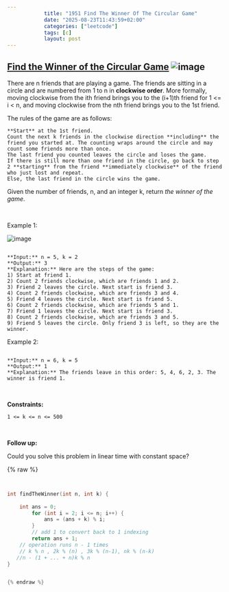 ```yaml
---
            title: "1951 Find The Winner Of The Circular Game"
            date: "2025-08-23T11:43:59+02:00"
            categories: ["leetcode"]
            tags: [c]
            layout: post
---
```

            
## [Find the Winner of the Circular Game](https://leetcode.com/problems/find-the-winner-of-the-circular-game) ![image](https://img.shields.io/badge/Difficulty-Medium-orange)

There are n friends that are playing a game. The friends are sitting in a circle and are numbered from 1 to n in **clockwise order**. More formally, moving clockwise from the ith friend brings you to the (i+1)th friend for 1 <= i < n, and moving clockwise from the nth friend brings you to the 1st friend.

The rules of the game are as follows:

	**Start** at the 1st friend.
	Count the next k friends in the clockwise direction **including** the friend you started at. The counting wraps around the circle and may count some friends more than once.
	The last friend you counted leaves the circle and loses the game.
	If there is still more than one friend in the circle, go back to step 2 **starting** from the friend **immediately clockwise** of the friend who just lost and repeat.
	Else, the last friend in the circle wins the game.

Given the number of friends, n, and an integer k, return *the winner of the game*.

 

Example 1:

![image](https://assets.leetcode.com/uploads/2021/03/25/ic234-q2-ex11.png)
```

**Input:** n = 5, k = 2
**Output:** 3
**Explanation:** Here are the steps of the game:
1) Start at friend 1.
2) Count 2 friends clockwise, which are friends 1 and 2.
3) Friend 2 leaves the circle. Next start is friend 3.
4) Count 2 friends clockwise, which are friends 3 and 4.
5) Friend 4 leaves the circle. Next start is friend 5.
6) Count 2 friends clockwise, which are friends 5 and 1.
7) Friend 1 leaves the circle. Next start is friend 3.
8) Count 2 friends clockwise, which are friends 3 and 5.
9) Friend 5 leaves the circle. Only friend 3 is left, so they are the winner.
```

Example 2:

```

**Input:** n = 6, k = 5
**Output:** 1
**Explanation:** The friends leave in this order: 5, 4, 6, 2, 3. The winner is friend 1.

```

 

**Constraints:**

	1 <= k <= n <= 500

 

**Follow up:**

Could you solve this problem in linear time with constant space?

{% raw %}


```c


int findTheWinner(int n, int k) {
    
    int ans = 0;
        for (int i = 2; i <= n; i++) {
            ans = (ans + k) % i;
        }
        // add 1 to convert back to 1 indexing
        return ans + 1;
    // operation runs n - 1 times
    // k % n , 2k % (n) , 3k % (n-1), nk % (n-k)
   //n - (1 + ... + n)k % n
}


{% endraw %}
```

